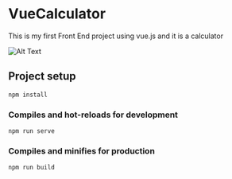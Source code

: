 # VueCalculator
This is my first Front End project using vue.js and it is a calculator 

![Alt Text](https://media.giphy.com/media/JRVnpR3bkWd3Y0Slq1/giphy.gif)

## Project setup
```
npm install
```

### Compiles and hot-reloads for development
```
npm run serve
```

### Compiles and minifies for production
```
npm run build
```

